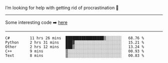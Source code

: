 I’m looking for help with getting rid of procrastination 🤔

-----

Some interesting code :arrow_right: [here](https://github.com/zhen8838/playground)

-----

<!--START_SECTION:waka-->

```text
C#         11 hrs 26 mins  █████████████████▒░░░░░░░   68.76 %
Python     2 hrs 31 mins   ███▓░░░░░░░░░░░░░░░░░░░░░   15.21 %
Other      2 hrs 12 mins   ███▒░░░░░░░░░░░░░░░░░░░░░   13.24 %
C++        9 mins          ▒░░░░░░░░░░░░░░░░░░░░░░░░   00.93 %
Text       8 mins          ▒░░░░░░░░░░░░░░░░░░░░░░░░   00.83 %
```

<!--END_SECTION:waka-->

<!--
**zhen8838/zhen8838** is a ✨ _special_ ✨ repository because its `README.md` (this file) appears on your GitHub profile.

Here are some ideas to get you started:

- 🔭 I’m currently working on ...
- 🌱 I’m currently learning ...
- 👯 I’m looking to collaborate on ...
 ...
- 💬 Ask me about ...
- 📫 How to reach me: ...
- 😄 Pronouns: ...
- ⚡ Fun fact: ...
-->
